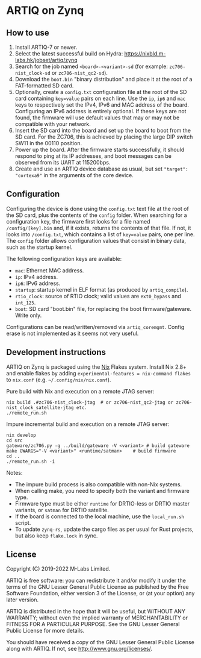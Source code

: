 ARTIQ on Zynq
=============

How to use
----------

1. Install ARTIQ-7 or newer.
2. Select the latest successful build on Hydra: https://nixbld.m-labs.hk/jobset/artiq/zynq
3. Search for the job named ``<board>-<variant>-sd`` (for example: ``zc706-nist_clock-sd`` or ``zc706-nist_qc2-sd``).
4. Download the ``boot.bin`` "binary distribution" and place it at the root of a FAT-formatted SD card.
5. Optionally, create a ``config.txt`` configuration file at the root of the SD card containing ``key=value`` pairs on each line. Use the ``ip``, ``ip6`` and ``mac`` keys to respectively set the IPv4, IPv6 and MAC address of the board. Configuring an IPv6 address is entirely optional. If these keys are not found, the firmware will use default values that may or may not be compatible with your network.
6. Insert the SD card into the board and set up the board to boot from the SD card. For the ZC706, this is achieved by placing the large DIP switch SW11 in the 00110 position.
7. Power up the board. After the firmware starts successfully, it should respond to ping at its IP addresses, and boot messages can be observed from its UART at 115200bps.
8. Create and use an ARTIQ device database as usual, but set ``"target": "cortexa9"`` in the arguments of the core device.

Configuration
-------------

Configuring the device is done using the ``config.txt`` text file at the root of the SD card, plus the contents of the ``config`` folder. When searching for a configuration key, the firmware first looks for a file named ``/config/[key].bin`` and, if it exists, returns the contents of that file. If not, it looks into ``/config.txt``, which contains a list of ``key=value`` pairs, one per line. The ``config`` folder allows configuration values that consist in binary data, such as the startup kernel.

The following configuration keys are available:

- ``mac``: Ethernet MAC address.
- ``ip``: IPv4 address.
- ``ip6``: IPv6 address.
- ``startup``: startup kernel in ELF format (as produced by ``artiq_compile``).
- ``rtio_clock``: source of RTIO clock; valid values are ``ext0_bypass`` and ``int_125``.
- ``boot``: SD card "boot.bin" file, for replacing the boot firmware/gateware. Write only.

Configurations can be read/written/removed via ``artiq_coremgmt``. Config erase is
not implemented as it seems not very useful.

Development instructions
------------------------

ARTIQ on Zynq is packaged using the [Nix](https://nixos.org) Flakes system. Install Nix 2.8+ and enable flakes by adding ``experimental-features = nix-command flakes`` to ``nix.conf`` (e.g. ``~/.config/nix/nix.conf``).

Pure build with Nix and execution on a remote JTAG server:

```shell
nix build .#zc706-nist_clock-jtag  # or zc706-nist_qc2-jtag or zc706-nist_clock_satellite-jtag etc.
./remote_run.sh
```

Impure incremental build and execution on a remote JTAG server:

```shell
nix develop
cd src
gateware/zc706.py -g ../build/gateware -V <variant> # build gateware
make GWARGS="-V <variant>" <runtime/satman>    # build firmware
cd ..
./remote_run.sh -i
```

Notes:

- The impure build process is also compatible with non-Nix systems.
- When calling make, you need to specify both the variant and firmware type.
- Firmware type must be either ``runtime`` for DRTIO-less or DRTIO master variants, or ``satman`` for DRTIO satellite.
- If the board is connected to the local machine, use the ``local_run.sh`` script.
- To update ``zynq-rs``, update the cargo files as per usual for Rust projects, but also keep ``flake.lock`` in sync.

License
-------

Copyright (C) 2019-2022 M-Labs Limited.

ARTIQ is free software: you can redistribute it and/or modify
it under the terms of the GNU Lesser General Public License as published by
the Free Software Foundation, either version 3 of the License, or
(at your option) any later version.

ARTIQ is distributed in the hope that it will be useful,
but WITHOUT ANY WARRANTY; without even the implied warranty of
MERCHANTABILITY or FITNESS FOR A PARTICULAR PURPOSE.  See the
GNU Lesser General Public License for more details.

You should have received a copy of the GNU Lesser General Public License
along with ARTIQ.  If not, see <http://www.gnu.org/licenses/>.
